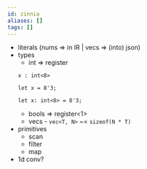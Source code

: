 ```yaml
---
id: zinnia
aliases: []
tags: []
---
```


- literals (nums => in IR | vecs => (into) json)
- types
    - int<n> => register<n>
    ```
    x : int<8>

    let x = 8'3;

    let x: int<8> = 8'3;
    ```
    - bools  => register<1>
    - vecs - `vec<T, N>` ~= `sizeof(N * T)`
- primitives
    - scan
    - filter
    - map
- 1d conv?
